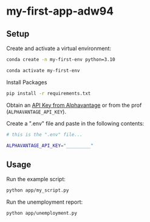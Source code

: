 # my-first-app-adw94




## Setup

Create and activate a virtual environment:

```sh
conda create -n my-first-env python=3.10

conda activate my-first-env
```


Install Packages

```sh
pip install -r requirements.txt
```

Obtain an [API Key from Alphavantage](https://www.alphavantage.co/support/#api-key) or from the prof (`ALPHAVANTAGE_API_KEY`).

Create a ".env" file and paste in the following contents:

```sh
# this is the ".env" file...

ALPHAVANTAGE_API_KEY="_________"
```

## Usage

Run the example script:

```sh
python app/my_script.py
```

Run the unemployment report:

```sh
python app/unemployment.py
```
